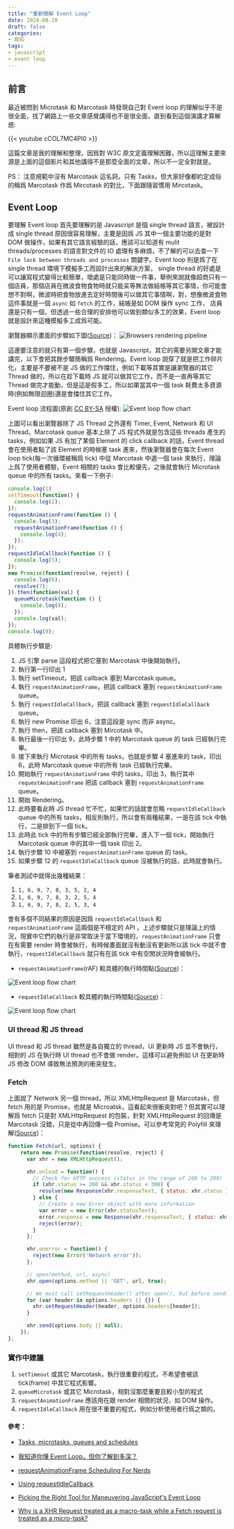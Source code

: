 ```yaml
---
title: "重新理解 Event Loop"
date: 2024-08-28
draft: false
categories:
- 寫扣
tags:
- javascript
- event loop
---
```


## 前言
最近被問到 Microtask 和 Marcotask 時發現自己對 Event loop 的理解似乎不是很全面，找了網路上一些文章感覺講得也不是很全面，直到看到這個演講才算解惑:

{{< youtube cCOL7MC4Pl0 >}}

這篇文章是我的理解和整理，因爲對 W3C 原文定義理解困難，所以這理解主要來源是上面的這個影片和其他講得不是那麼全面的文章，所以不一定全對就是。

PS： 注意規範中沒有 Marcotask 這名詞，只有 Tasks，但大家好像都約定成俗的稱爲 Marcotask 作爲 Mircotask 的對比，下面跟隨習慣用 Mircotask。

## Event Loop
要理解 Event loop 首先要理解的是 Javascript 是個 single thread 語言，被設計成 single thread 原因很容易理解，主要是因爲 JS 其中一個主要功能的是對 DOM 做操作，如果有其它語言經驗的話，應該可以知道有 mulit threads/processes 的語言對文件的 IO 處理有多麻煩，不了解的可以去查一下 `File lock between threads and processes` 關鍵字。Event loop 則是爲了在 single thread 環境下模擬多工而設計出來的解決方案， single thread 的好處是可以讓寫程式變得比較簡單，壞處是只能同時做一件事，舉例來說就像超商只有一個店員，那個店員在微波食物食物時就只能呆等無法做結帳等其它事情，你可能會想不對啊，微波時把食物放進去定好時間後可以做其它事情啊，對，想像微波食物這件事就是一個 `async` 如 `fetch` 的工作，結帳是如 DOM 操作 sync 工作， 店員還是只有一個，但透過一些合理的安排他可以做到類似多工的效果，Event loop 就是設計來這種模擬多工成爲可能。

瀏覽器顯示畫面的步驟如下圖([Source](https://web.dev/articles/rendering-performance))：
![Browsers rendering pipeline](rendering-pipeline.png)

這邊要注意的就只有第一個步驟，也就是 Javascript，其它的需要另開文章才能講完，以下會把其餘步驟簡稱爲 Rendering。Event loop 說穿了就是把工作碎片化，主要是不要被不是 JS 做的工作擋住，例如下載等其實是讓瀏覽器的其它 Thread 做的，所以在趁下載時 JS 就可以做其它工作，而不是一直再等其它 Thread 做完才能動，但是這是假多工，所以如果當其中一個 task 耗費太多資源時(例如無限迴圈)還是會擋住其它工作。

Event loop 流程圖(原創 [CC BY-SA](https://creativecommons.org/licenses/by-sa/4.0/deed.en) 授權):
![Event loop flow chart](the-event-loop.png)

上圖可以看出瀏覽器除了 JS Thread 之外還有 Timer, Event, Network 和 UI Thread，Marcotask queue 基本上除了 JS 程式外就是包含這些 threads 產生的 tasks，例如如果 JS 有加了某個 Element 的 click callback 的話，Event thread 會在使用者點了該 Element 的時候塞 task 進來，然後瀏覽器會在每次 Event loop tick(每一次循環被稱爲 tick) 中從 Marcotask 中選一個 task 來執行，理論上爲了使用者體驗，Event 相關的 tasks 會比較優先，之後就會執行 Microtask queue 中的所有 tasks。來看一下例子:

```js
console.log(1)
setTimeout(function() {
  console.log(2);
});
requestAnimationFrame(function () {
  console.log(3);
  requestAnimationFrame(function () {
    console.log(4);
  });
});
requestIdleCallback(function () {
  console.log(5);
});
new Promise(function(resolve, reject) {
  console.log(6);
  resolve(7);
}).then(function(val) {
  queueMicrotask(function () {
    console.log(8);
  });
  console.log(val);
});
console.log(9);
```

具體執行步驟是:
1. JS 引擎 parse 這段程式把它塞到 Marcotask 中後開始執行。
2. 執行第一行印出 1
3. 執行 setTimeout，把該 callback 塞到 Marcotask queue。
4. 執行 `requestAnimationFrame`，把該 callback 塞到 `requestAnimationFrame` queue。
5. 執行 `requestIdleCallback`，把該 callback 塞到 `requestIdleCallback` queue。
6. 執行 new Promise 印出 6，注意這段是 sync 而非 async。
7. 執行 then，把該 callback 塞到 Mircotask 中。
8. 執行最後一行印出 9，此時步驟 1 中的 Marcotask queue 的 task 已經執行完畢。
9. 接下來執行 Microtask 中的所有 tasks，也就是步驟 4 塞進來的 task，印出 6，此時 Marcotask queue 中的所有 task 已經執行完畢。
10. 開始執行 `requestAnimationFrame` 中的 tasks，印出 3，執行其中 `requestAnimationFrame` 把該 callback 塞到 `requestAnimationFrame` queue。
11. 開始 Rendering。
12. 此時要看此時 JS thread 忙不忙，如果忙的話就會忽略 `requestIdleCallback` queue 中的所有 tasks，相反則執行，所以會有兩種結果，一是在該 tick 中執行，二是排到下一個 tick。
13. 此時此 tick 中的所有步驟已經全部執行完畢，進入下一個 tick，開始執行 Marcotask queue 中的其中一個 task 印出 2。
14. 執行步驟 10 中被塞到 `requestAnimationFrame` queue 的 task。
15. 如果步驟 12 的 `requestIdleCallback` queue 沒被執行的話，此時就會執行。

筆者測試中就得出幾種結果：

1. `1, 6, 9, 7, 8, 3, 5, 2, 4`
2. `1, 6, 9, 7, 8, 3, 2, 5, 4` 
3. `1, 6, 9, 7, 8, 2, 5, 3, 4`

會有多個不同結果的原因是因爲 `requestIdleCallback` 和 `requestAnimationFrame` 這兩個是不穩定的 API ，上述步驟就只是理論上的情況，現實中它們的執行是非常取決于當下環境的，`requestAnimationFrame` 只會在有需要 render 時會被執行，有時候畫面就沒有動沒有更新所以該 tick 中就不會執行，`requestIdleCallback` 就只有在該 tick 中有空閒狀況時會被執行。

* `requestAnimationFrame`(rAF) 較具體的執行時間點([Source](https://medium.com/@paul_irish/requestanimationframe-scheduling-for-nerds-9c57f7438ef4))：

![Event loop flow chart](life-of-a-frame.webp)

* `requestIdleCallback` 較具體的執行時間點([Source](https://developer.chrome.com/blog/using-requestidlecallback))：

![Event loop flow chart](a-typical-frame.jpg)

### UI thread 和 JS thread
UI thread 和 JS thread 雖然是各自獨立的 thread，UI 更新時 JS 並不會執行，相對的 JS 在執行時 UI thread 也不會做 render。這樣可以避免例如 UI 在更新時 JS 修改 DOM 導致無法預測的衝突發生。

### Fetch
上面說了 Network 另一個 thread，所以 XMLHttpRequest 是 Marcotask，但 fetch 用的是 Promise，也就是 Microatsk，這看起來很衝突對吧？但其實可以理解爲 fetch 只是對 XMLHttpRequest 的包裝，針對 XMLHttpRequest 的回傳是 Marcotask 沒錯，只是從中再回傳一個 Promise。可以參考常見的 Polyfill 來理解([Source](https://medium.com/@sohammehta56/javascript-fetch-method-and-its-implementation-fetch-polyfill-4cfb880949e6))：

```js
function Fetch(url, options) {
    return new Promise(function(resolve, reject) {
      var xhr = new XMLHttpRequest();

      xhr.onload = function() {
        // Check for HTTP success (status in the range of 200 to 299)
        if (xhr.status >= 200 && xhr.status < 300) {
          resolve(new Response(xhr.responseText, { status: xhr.status }));
        } else {
          // Create a new Error object with more information
          var error = new Error(xhr.statusText);
          error.response = new Response(xhr.responseText, { status: xhr.status });
          reject(error);
        }
      };

      xhr.onerror = function() {
        reject(new Error('Network error'));
      };

      // open(method, url, async)
      xhr.open(options.method || 'GET', url, true);

      // We must call setRequestHeader() after open(), but before send().
      for (var header in options.headers || {}) {
        xhr.setRequestHeader(header, options.headers[header]);
      }

      xhr.send(options.body || null);
    });
};
```

### 實作中建議

1. `setTimeout` 或其它 Marcotask，執行很重要的程式，不希望會被該 tick(frame) 中其它程式影響。
2. `queueMicrotask` 或其它 Microtask，相對沒那麼重要且較小型的程式
3. `requestAnimationFrame` 應該用在跟 render 相關的狀況，如 DOM 操作。
4. `requestIdleCallback` 用在很不重要的程式，例如分析使用者行爲之類的。

#### 參考：

* [Tasks, microtasks, queues and schedules](https://jakearchibald.com/2015/tasks-microtasks-queues-and-schedules/)

* [我知道你懂 Event Loop，但你了解到多深？](https://yeefun.github.io/event-loop-in-depth/)

* [requestAnimationFrame Scheduling For Nerds](https://medium.com/@paul_irish/requestanimationframe-scheduling-for-nerds-9c57f7438ef4)
* [Using requestIdleCallback](https://developer.chrome.com/blog/using-requestidlecallback)

* [Picking the Right Tool for Maneuvering JavaScript's Event Loop](https://macarthur.me/posts/navigating-the-event-loop/)

* [Why is a XHR Request treated as a macro-task while a Fetch request is treated as a micro-task?](https://stackoverflow.com/questions/74182571/why-is-a-xhr-request-treated-as-a-macro-task-while-a-fetch-request-is-treated-as)


